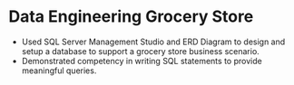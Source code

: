 # Data Engineering Grocery Store
- Used SQL Server Management Studio and ERD Diagram to design and setup a database to support a grocery store business scenario.
- Demonstrated competency in writing SQL statements to provide meaningful queries.
